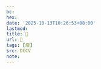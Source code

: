 ```yaml
---
bc:
hex:
date: '2025-10-13T10:26:53+08:00'
lastmod:
title: 􀵢
url: 􀵢
tags: [瘦]
src: DCCV
note:
---
```

